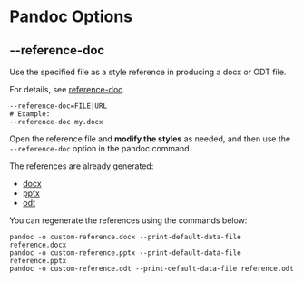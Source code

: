 # Pandoc Options

## --reference-doc

Use the specified file as a style reference in producing a docx or ODT file. 

For details, see [reference-doc](https://pandoc.org/MANUAL.html#option--reference-doc).

```
--reference-doc=FILE|URL
# Example:
--reference-doc my.docx
```

Open the reference file and **modify the styles** as needed, and then use the `--reference-doc` option in the pandoc command.

The references are already generated: 
- [docx](custom-reference.docx)
- [pptx](custom-reference.pptx)
- [odt](custom-reference.odt)

You can regenerate the references using the commands below:

```
pandoc -o custom-reference.docx --print-default-data-file reference.docx
pandoc -o custom-reference.pptx --print-default-data-file reference.pptx
pandoc -o custom-reference.odt --print-default-data-file reference.odt
```